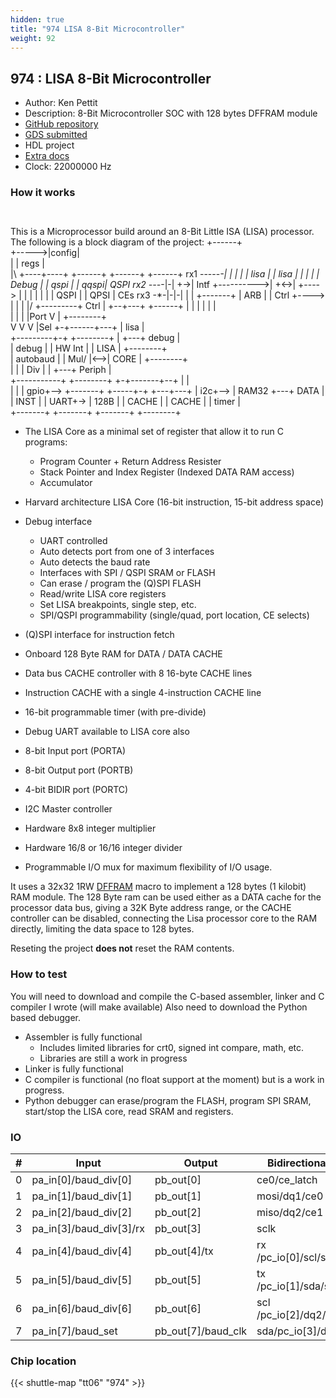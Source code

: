 ```yaml
---
hidden: true
title: "974 LISA 8-Bit Microcontroller"
weight: 92
---
```


## 974 : LISA 8-Bit Microcontroller

* Author: Ken Pettit
* Description: 8-Bit Microcontroller SOC with 128 bytes DFFRAM module
* [GitHub repository](https://github.com/kdp1965/tt06-um-lisa)
* [GDS submitted](https://github.com/kdp1965/tt06-um-lisa/actions/runs/8757401400)
* HDL project
* [Extra docs](None)
* Clock: 22000000 Hz

### How it works

```
                             
```

This is a Microprocessor build around an 8-Bit Little ISA (LISA) processor.
The following is a block diagram of the project:
+------+  
+----->|config|  
|      | regs |  
|\   +----+----+ +------+  +------+   +------+
rx1 -----*-| |  |         |           | lisa |   | lisa |
| | |  |  Debug  |           | qspi |   | qqspi| QSPI
rx2 ---*-|-| +->|  Intf   +---------->|      +<->|      +---->
| | | |  |         |           | QSPI |   | QPSI | CEs
rx3 -*-|-|-| |  |         +-------+   | ARB  |   | Ctrl +---->
| | | |/   +---------+  Ctrl |   +--+---+   +------+
| | |  |                     |      |  
| | |  |Port                 V      |       +--------+  
V V V  |Sel                +-+------+---+   | lisa   |  
+---------+-+   +--------+    |            +---+ debug  |  
|  debug    |   | HW Int |    |    LISA    |   +--------+  
| autobaud  |   |  Mul/  |<-->|    CORE    |   +--------+  
|           |   |  Div   |    |            +---+ Periph |  
+-----------+   +--------+    +-+-------+--+   |        |  
|       |      |    gpio+-->
+-------+   +-----+-+ +---+---+  |     i2c+-->
| RAM32 +---+ DATA  | | INST  |  |    UART+->
| 128B  |   | CACHE | | CACHE |  | timer  |  
+-------+   +-------+ +-------+  +--------+

- The LISA Core as a minimal set of register that allow it to run C programs:

  - Program Counter + Return Address Resister
  - Stack Pointer and Index Register (Indexed DATA RAM access)
  - Accumulator

- Harvard architecture LISA Core (16-bit instruction, 15-bit address space)

- Debug interface

  * UART controlled
  * Auto detects port from one of 3 interfaces
  * Auto detects the baud rate
  * Interfaces with SPI / QSPI SRAM or FLASH
  * Can erase / program the (Q)SPI FLASH
  * Read/write LISA core registers
  * Set LISA breakpoints, single step, etc.
  * SPI/QSPI programmability (single/quad, port location, CE selects)

- (Q)SPI interface for instruction fetch

- Onboard 128 Byte RAM for DATA / DATA CACHE

- Data bus CACHE controller with 8 16-byte CACHE lines

- Instruction CACHE with a single 4-instruction CACHE line

- 16-bit programmable timer (with pre-divide)

- Debug UART available to LISA core also

- 8-bit Input port (PORTA)

- 8-bit Output port (PORTB)

- 4-bit BIDIR port (PORTC)

- I2C Master controller

- Hardware 8x8 integer multiplier

- Hardware 16/8 or 16/16 integer divider

- Programmable I/O mux for maximum flexibility of I/O usage.

It uses a 32x32 1RW [DFFRAM](https://github.com/AUCOHL/DFFRAM) macro to implement a 128 bytes (1 kilobit) RAM module.
The 128 Byte ram can be used either as a DATA cache for the processor data bus, giving a 32K Byte address range,
or the CACHE controller can be disabled, connecting the Lisa processor core to the RAM directly, limiting the
data space to 128 bytes.

Reseting the project **does not** reset the RAM contents.

### How to test

You will need to download and compile the C-based assembler, linker and C compiler I wrote (will make available)
Also need to download the Python based debugger.

- Assembler is fully functional
  - Includes limited libraries for crt0, signed int compare, math, etc.
  - Libraries are still a work in progress
- Linker is fully functional
- C compiler is functional (no float support at the moment) but is a work in progress.
- Python debugger can erase/program the FLASH, program SPI SRAM, start/stop the LISA core, read SRAM and registers.


### IO

| # | Input          | Output         | Bidirectional   |
| - | -------------- | -------------- | --------------- |
| 0 | pa_in[0]/baud_div[0] | pb_out[0] | ce0/ce_latch |
| 1 | pa_in[1]/baud_div[1] | pb_out[1] | mosi/dq1/ce0 |
| 2 | pa_in[2]/baud_div[2] | pb_out[2] | miso/dq2/ce1 |
| 3 | pa_in[3]/baud_div[3]/rx | pb_out[3] | sclk |
| 4 | pa_in[4]/baud_div[4] | pb_out[4]/tx | rx  /pc_io[0]/scl/sda |
| 5 | pa_in[5]/baud_div[5] | pb_out[5] | tx  /pc_io[1]/sda/scl |
| 6 | pa_in[6]/baud_div[6] | pb_out[6] | scl /pc_io[2]/dq2/rx |
| 7 | pa_in[7]/baud_set | pb_out[7]/baud_clk | sda/pc_io[3]/dq3 |

### Chip location

{{< shuttle-map "tt06" "974" >}}
